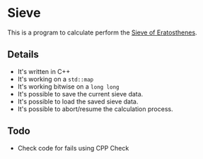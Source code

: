 # Sieve

This is a program to calculate perform the [Sieve of Eratosthenes][soe].

## Details

- It's written in C++
- It's working on a `std::map`
- It's working bitwise on a `long long`
- It's possible to save the current sieve data.
- It's possible to load the saved sieve data.
- It's possible to abort/resume the calculation process.

## Todo

- Check code for fails using CPP Check

[soe]: https://en.wikipedia.org/wiki/Sieve_of_Eratosthenes